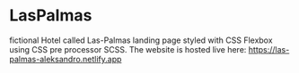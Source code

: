 # LasPalmas
fictional Hotel called Las-Palmas landing page styled with CSS Flexbox using CSS pre processor SCSS. The website is hosted live here: https://las-palmas-aleksandro.netlify.app

